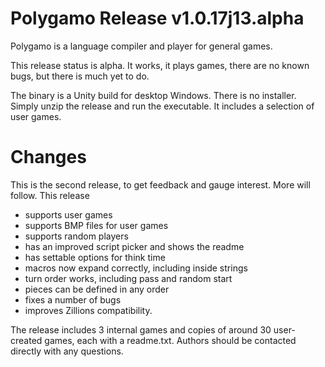 # Polygamo Release v1.0.17j13.alpha

Polygamo is a language compiler and player for general games.

This release status is alpha. 
It works, it plays games, there are no known bugs, but there is much yet to do.

The binary is a Unity build for desktop Windows. 
There is no installer. 
Simply unzip the release and run the executable. 
It includes a selection of user games.

# Changes

This is the second release, to get feedback and gauge interest. More will follow.
This release 
* supports user games 
* supports BMP files for user games
* supports random players
* has an improved script picker and shows the readme
* has settable options for think time
* macros now expand correctly, including inside strings
* turn order works, including pass and random start
* pieces can be defined in any order
* fixes a number of bugs 
* improves Zillions compatibility.

The release includes 3 internal games and copies of around 30 user-created games, each with a readme.txt.
Authors should be contacted directly with any questions.

